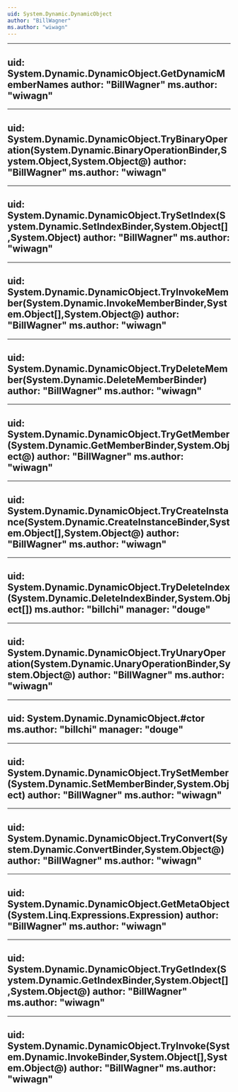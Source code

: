 ```yaml
---
uid: System.Dynamic.DynamicObject
author: "BillWagner"
ms.author: "wiwagn"
---
```


---
uid: System.Dynamic.DynamicObject.GetDynamicMemberNames
author: "BillWagner"
ms.author: "wiwagn"
---

---
uid: System.Dynamic.DynamicObject.TryBinaryOperation(System.Dynamic.BinaryOperationBinder,System.Object,System.Object@)
author: "BillWagner"
ms.author: "wiwagn"
---

---
uid: System.Dynamic.DynamicObject.TrySetIndex(System.Dynamic.SetIndexBinder,System.Object[],System.Object)
author: "BillWagner"
ms.author: "wiwagn"
---

---
uid: System.Dynamic.DynamicObject.TryInvokeMember(System.Dynamic.InvokeMemberBinder,System.Object[],System.Object@)
author: "BillWagner"
ms.author: "wiwagn"
---

---
uid: System.Dynamic.DynamicObject.TryDeleteMember(System.Dynamic.DeleteMemberBinder)
author: "BillWagner"
ms.author: "wiwagn"
---

---
uid: System.Dynamic.DynamicObject.TryGetMember(System.Dynamic.GetMemberBinder,System.Object@)
author: "BillWagner"
ms.author: "wiwagn"
---

---
uid: System.Dynamic.DynamicObject.TryCreateInstance(System.Dynamic.CreateInstanceBinder,System.Object[],System.Object@)
author: "BillWagner"
ms.author: "wiwagn"
---

---
uid: System.Dynamic.DynamicObject.TryDeleteIndex(System.Dynamic.DeleteIndexBinder,System.Object[])
ms.author: "billchi"
manager: "douge"
---

---
uid: System.Dynamic.DynamicObject.TryUnaryOperation(System.Dynamic.UnaryOperationBinder,System.Object@)
author: "BillWagner"
ms.author: "wiwagn"
---

---
uid: System.Dynamic.DynamicObject.#ctor
ms.author: "billchi"
manager: "douge"
---

---
uid: System.Dynamic.DynamicObject.TrySetMember(System.Dynamic.SetMemberBinder,System.Object)
author: "BillWagner"
ms.author: "wiwagn"
---

---
uid: System.Dynamic.DynamicObject.TryConvert(System.Dynamic.ConvertBinder,System.Object@)
author: "BillWagner"
ms.author: "wiwagn"
---

---
uid: System.Dynamic.DynamicObject.GetMetaObject(System.Linq.Expressions.Expression)
author: "BillWagner"
ms.author: "wiwagn"
---

---
uid: System.Dynamic.DynamicObject.TryGetIndex(System.Dynamic.GetIndexBinder,System.Object[],System.Object@)
author: "BillWagner"
ms.author: "wiwagn"
---

---
uid: System.Dynamic.DynamicObject.TryInvoke(System.Dynamic.InvokeBinder,System.Object[],System.Object@)
author: "BillWagner"
ms.author: "wiwagn"
---
